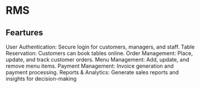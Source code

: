 # RMS

## Feartures
User Authentication: Secure login for customers, managers, and staff.
Table Reservation: Customers can book tables online.
Order Management: Place, update, and track customer orders.
Menu Management: Add, update, and remove menu items.
Payment Management: Invoice generation and payment processing.
Reports & Analytics: Generate sales reports and insights for decision-making

